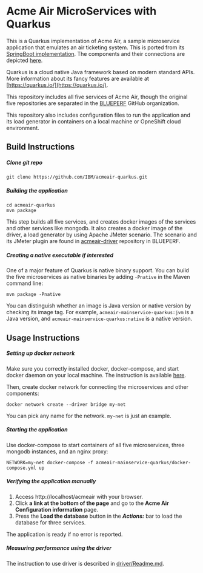 # Acme Air MicroServices with Quarkus

This is a Quarkus implementation of Acme Air, a sample microservice application that emulates an air ticketing system.
This is ported from its [SpringBoot implementation](https://github.com/blueperf/acmeair-mainservice-springboot).
The components and their connections are depicted
[here](https://github.com/blueperf/acmeair-mainservice-java/blob/main/images/AcmeairMS.png).

Quarkus is a cloud native Java framework based on modern standard APIs.
More information about its fancy features are available at [https://quarkus.io/](https://quarkus.io/).

This repository includes all five services of Acme Air, though the original five repositories are separated in
the [BLUEPERF](https://github.com/blueperf) GitHub organization.

This repository also includes configuration files to run the application and its load generator in containers
on a local machine or OpneShift cloud environment.

## Build Instructions

##### Clone git repo
```shell
git clone https://github.com/IBM/acmeair-quarkus.git
```

##### Building the application
```shell
cd acmeair-quarkus
mvn package
```

This step builds all five services, and creates docker images of the services and other services like mongodb.
It also creates a docker image of the driver, a load generator by using Apache JMeter scenario.
The scenario and its JMeter plugin are found in [acmeair-driver](https://github.com/blueperf/acmeair-driver)
repository in BLUEPERF.

##### Creating a native executable if interested

One of a major feature of Quarkus is native binary support. You can build the five microservices as native binaries
by adding `-Pnative` in the Maven command line:
```shell
mvn package -Pnative
```

You can distinguish whether an image is Java version or native version
by checking its image tag.  For example, `acmeair-mainservice-quarkus:jvm` is a Java version,
and `acmeair-mainservice-quarkus:native` is a native version.

## Usage Instructions

##### Setting up docker network

Make sure you correctly installed docker, docker-compose, and start docker daemon on your local machine.
The instruction is available [here](https://docs.docker.com/installation/).

Then, create docker network for connecting the microservices and other components:
```shell
docker network create --driver bridge my-net
```
You can pick any name for the network. `my-net` is just an example.

##### Starting the application

Use docker-compose to start containers of all five microservices, three mongodb instances, and an nginx proxy:
```shell
NETWORK=my-net docker-compose -f acmeair-mainservice-quarkus/docker-compose.yml up
```

##### Verifying the application manually

1. Access http://localhost/acmeair with your browser.
2. Click **a link at the bottom of the page** and go to the **Acme Air Configuration information** page.
3. Press the **Load the database** button in the ___Actions:___ bar to load the database for three services.

The application is ready if no error is reported.

##### Measuring performance using the driver

The instruction to use driver is described in [driver/Readme.md](driver/Readme.md).
